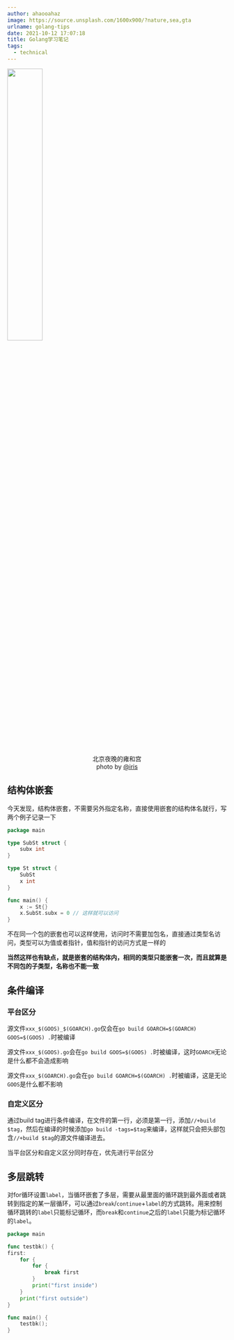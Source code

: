 ```yaml
---
author: ahaooahaz
image: https://source.unsplash.com/1600x900/?nature,sea,gta
urlname: golang-tips
date: 2021-10-12 17:07:18
title: Golang学习笔记
tags:
  - technical
---
```


<img src="/images/beijing-yonghegong-wanshang.jpg" width="40%" height="40%"></img>
<center>北京夜晚的雍和宫<br/>photo by <a href="mailto:irishong_@outlook.com">@iris</a></center>

<!--more-->

## 结构体嵌套

今天发现，结构体嵌套，不需要另外指定名称，直接使用嵌套的结构体名就行，写两个例子记录一下

```go
package main

type SubSt struct {
    subx int
}

type St struct {
    SubSt
    x int
}

func main() {
    x := St{}
    x.SubSt.subx = 0 // 这样就可以访问
}
```

不在同一个包的嵌套也可以这样使用，访问时不需要加包名，直接通过类型名访问，类型可以为值或者指针，值和指针的访问方式是一样的

**当然这样也有缺点，就是嵌套的结构体内，相同的类型只能嵌套一次，而且就算是不同包的子类型，名称也不能一致**

## 条件编译

### 平台区分

源文件`xxx_$(GOOS)_$(GOARCH).go`仅会在`go build GOARCH=$(GOARCH) GOOS=$(GOOS) .`时被编译

源文件`xxx_$(GOOS).go`会在`go build GOOS=$(GOOS) .`时被编译，这时`GOARCH`无论是什么都不会造成影响

源文件`xxx_$(GOARCH).go`会在`go build GOARCH=$(GOARCH) .`时被编译，这是无论`GOOS`是什么都不影响

### 自定义区分

通过build tag进行条件编译，在文件的第一行，必须是第一行，添加`//+build $tag`，然后在编译的时候添加`go build -tags=$tag`来编译，这样就只会把头部包含`//+build $tag`的源文件编译进去。

当平台区分和自定义区分同时存在，优先进行平台区分

## 多层跳转

对for循环设置`label`，当循环嵌套了多层，需要从最里面的循环跳到最外面或者跳转到指定的某一层循环，可以通过`break`/`continue`+`label`的方式跳转。用来控制循环跳转的`label`只能标记循环，而`break`和`continue`之后的`label`只能为标记循环的`label`。

```go
package main

func testbk() {
first:
    for {
        for {
            break first
        }
        print("first inside")
    }
    print("first outside")
}

func main() {
    testbk();
}

```
